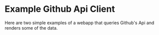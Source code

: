 # Example Github Api Client

Here are two simple examples of a webapp that queries Github's Api and renders some of the data.
